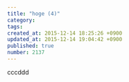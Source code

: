 ```yaml
---
title: "hoge (4)"
category: 
tags: 
created_at: 2015-12-14 18:25:26 +0900
updated_at: 2015-12-14 19:04:42 +0900
published: true
number: 2137
---
```


cccddd
